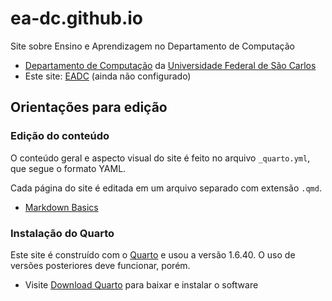 # ea-dc.github.io
Site sobre Ensino e Aprendizagem no Departamento de Computação

* [Departamento de Computação](http://www.dc.ufscar.br) da [Universidade Federal de São Carlos](http://www.ufscar.br)
* Este site: [EADC](https://www.eadc.ufscar.br) (ainda não configurado)

## Orientações para edição


### Edição do conteúdo

O conteúdo geral e aspecto visual do site é feito no arquivo `_quarto.yml`, que segue o formato YAML.

Cada página do site é editada em um arquivo separado com extensão `.qmd`.

* [Markdown Basics](https://quarto.org/docs/authoring/markdown-basics.html)

### Instalação do Quarto

Este site é construído com o [Quarto](https://quarto.org/) e usou a versão 1.6.40. O uso de versões posteriores deve funcionar, porém.

* Visite [Download Quarto](https://quarto.org/docs/download/) para baixar e instalar o software
